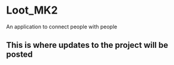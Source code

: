 # Loot_MK2
An application to connect people with people

## This is where updates to the project will be posted
